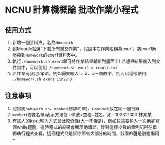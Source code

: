 NCNU 計算機概論 批改作業小程式
=================================

使用方式
-----------

1. 新增一個資料夾，名為``Homework``
2. 到Moodle點選"下載所有繳交作業"，假設本次作業名稱為exer1，將exer1解壓縮到``Homework``的exer1資料夾中。
3. 執行``./homework.sh exer1``即可將作業結果輸出到畫面上! 若想把結果輸入到文件資中，可以使用``./homework.sh exer1 > result.txt``
4. 若作業有規定Input，例如需要輸入1、2、3三個數字，則可以這樣使用: ``./homework.sh exer1 1\n2\n3``

注意事項
---------

1. 記得將``homework.sh``、``member``(修課名單)、``Homework``放在同一層目錄
2. ``member``(修課名單)表示方法為 : 學號+空格+姓名，如 : 102321000 林某某
3. 有些人的Input輸入方式會比較奇怪(大一不懂是)，例如只需要輸入一次他卻寫個while迴圈，這時程式的結果會顯示他錯誤，針對這樣少數的個例記得在單獨執行程式查看，這個程式只是幫你節省大部分的時間，該看的還是別偷懶阿~
